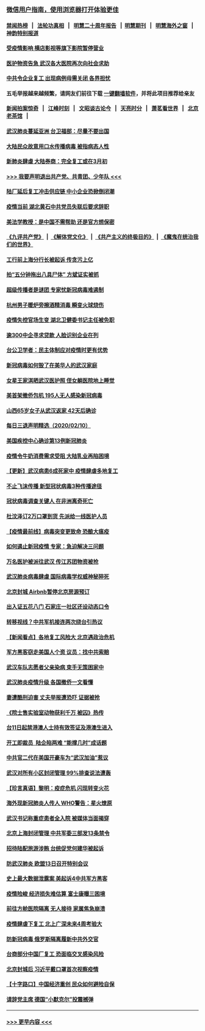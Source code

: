 ### [微信用户指南，使用浏览器打开体验更佳](https://github.com/gfw-breaker/banned-news1/blob/master/indexes/wechat-guide.md?t=0)
#### [禁闻热榜](热点新闻.md?t=0)  &nbsp;&nbsp;|&nbsp;&nbsp; [法轮功真相](https://github.com/gfw-breaker/truth/blob/master/README.md?t=0) &nbsp;&nbsp;|&nbsp;&nbsp; [明慧二十周年报告](https://github.com/gfw-breaker/mh-reports/blob/master/README.md?t=0) &nbsp;&nbsp;|&nbsp;&nbsp;[明慧期刊](https://github.com/gfw-breaker/mh-qikan) &nbsp;&nbsp;|&nbsp;&nbsp; [明慧海外之窗](https://github.com/gfw-breaker/mh-news/blob/master/README.md?t=0) &nbsp;&nbsp;|&nbsp;&nbsp; [神韵特别报道](https://github.com/gfw-breaker/mh-news/blob/master/shenyun.md?t=0)
#### [受疫情影响 横店影视等旗下影院暂停营业](../pages/nsc413/n11860921.md?t=02112002) 
#### [医护物资告急 武汉各大医院再次向社会求助](../pages/nsc413/n11860729.md?t=02112002) 
#### [中共令企业复工 出现病例毋需关闭 各界担忧](../pages/nsc413/n11860563.md?t=02112002) 
#### 五毛举报越来越频繁，请网友们前往下载 [一键翻墙软件](https://github.com/gfw-breaker/ssr-accounts)，并将此项目推荐给亲友
#### [新闻拍案惊奇](https://github.com/gfw-breaker/banned-news1/blob/master/pages/link4.md) &nbsp;&nbsp;|&nbsp;&nbsp; [江峰时刻](https://github.com/gfw-breaker/banned-news1/blob/master/pages/link4.md) &nbsp;&nbsp;|&nbsp;&nbsp; [文昭谈古论今](https://github.com/gfw-breaker/banned-news1/blob/master/pages/link4.md) &nbsp;&nbsp;|&nbsp;&nbsp; [天亮时分](https://github.com/gfw-breaker/banned-news1/blob/master/pages/link4.md) &nbsp;&nbsp;|&nbsp;&nbsp; [萧茗看世界](https://github.com/gfw-breaker/banned-news1/blob/master/pages/link4.md) &nbsp;&nbsp;|&nbsp;&nbsp; [北京老茶馆](https://github.com/gfw-breaker/banned-news1/blob/master/pages/link4.md) &nbsp;&nbsp;|&nbsp;&nbsp; 
#### [武汉肺炎蔓延亚洲 台卫福部：尽量不要出国](../pages/nsc413/n11860586.md?t=02112002) 
#### [大陆民众故意用口水传播病毒 被指病态人性](../pages/nsc413/n11860618.md?t=02112002) 
#### [新肺炎肆虐 大陆券商：完全复工或在3月初](../pages/nsc413/n11860445.md?t=02112002) 
#### [>>> 我要声明退出共产党、共青团、少年队 <<<](https://github.com/begood0513/goodnews/blob/master/quit/letter.md) 
#### [陆厂延后复工冲击供应链 中小企业恐掀倒闭潮](../pages/nsc413/n11859772.md?t=02112002) 
#### [疫情当前 湖北黄石中共党员失联后要求辞职](../pages/nsc413/n11860118.md?t=02112002) 
#### [美法学教授：是中国不需帮助 还是官方想保密](../pages/nsc413/n11859492.md?t=02112002) 
#### [《九评共产党》](https://github.com/begood0513/9ping.md/blob/master/README.md) &nbsp;|&nbsp; [《解体党文化》](../../../../jtdwh.md/blob/master/README.md)  &nbsp;|&nbsp; [《共产主义的终极目的》](../../../../gczydzjmd.md/blob/master/README.md) &nbsp;|&nbsp; [《魔鬼在统治我们的世界》](../../../../mgztzwmdsj.md/blob/master/README.md) 
#### [工行前上海分行长被起诉 传贪污上亿](../pages/nsc413/n11860139.md?t=02112002) 
#### [拍“五分钟拖出八具尸体” 方斌证实被抓](../pages/nsc413/n11860090.md?t=02112002) 
#### [超级传播者是谜团 专家忧新冠病毒难遏制](../pages/nsc413/n11859686.md?t=02112002) 
#### [杭州男子暖炉旁擦酒精消毒 瞬变火球烧伤](../pages/nsc413/n11860071.md?t=02112002) 
#### [疫情失控官场生变 湖北卫健委书记主任被免职](../pages/nsc413/n11859848.md?t=02112002) 
#### [逾300中企寻求贷款 人脸识别企业在列](../pages/nsc413/n11860100.md?t=02112002) 
#### [台公卫学者：民主体制应对疫情时更有优势](../pages/nsc413/n11860023.md?t=02112002) 
#### [新冠病毒如何毁了在美华人的武汉家庭](../pages/nsc413/n11859524.md?t=02112002) 
#### [女星王家淇晒武汉医护照 侄女躺医院地上睡觉](../pages/nsc413/n11859756.md?t=02112002) 
#### [美首架撤侨包机 195人无人感染新冠病毒](../pages/nsc413/n11859908.md?t=02112002) 
#### [山西65岁女子从武汉返家 42天后确诊](../pages/nsc413/n11859912.md?t=02112002) 
#### [每日三退声明精选（2020/02/10）](../pages/nsc413/n11860031.md?t=02112002) 
#### [美国疾控中心确诊第13例新冠肺炎](../pages/nsc413/n11859966.md?t=02112002) 
#### [疫情令牛奶消费需求受阻 大陆乳业再陷困境](../pages/nsc413/n11859859.md?t=02112002) 
#### [【更新】武汉病患6成死家中 疫情肆虐多地复工](../pages/nsc413/n11801312.md?t=02112002) 
#### [不止飞沫传播 新型冠状病毒3种传播途径](../pages/nsc413/n11859060.md?t=02112002) 
#### [冠状病毒调查关键人 在非洲离奇死亡](../pages/nsc413/n11859798.md?t=02112002) 
#### [杜汶泽订2万口罩到货 先派给一线医护人员](../pages/nsc413/n11859214.md?t=02112002) 
#### [【疫情最前线】病毒突变更致命 恐酿大瘟疫](../pages/nsc413/n11859604.md?t=02112002) 
#### [如何遏止新冠疫情 专家：急迫解决三问题](../pages/nsc413/n11859685.md?t=02112002) 
#### [万名医护被派往武汉 传江苏团物资被抢](../pages/nsc413/n11859585.md?t=02112002) 
#### [武汉肺炎病毒肆虐 国际病毒学权威神秘猝死](../pages/nsc413/n11833010.md?t=02112002) 
#### [北京封城 Airbnb暂停北京房源预订](../pages/nsc413/n11859659.md?t=02112002) 
#### [出入证五花八门 石家庄一社区还设动态口令](../pages/nsc413/n11859510.md?t=02112002) 
#### [转移视线？中共军机接连两次绕台引热议](../pages/nsc413/n11859346.md?t=02112002) 
#### [【新闻看点】各地复工风险大 北京遇政治危机](../pages/nsc413/n11859164.md?t=02112002) 
#### [军方黑客窃走美国人个资 议员：找中共索赔](../pages/nsc413/n11859371.md?t=02112002) 
#### [武汉车队志愿者父亲染病 束手无策困家中](../pages/nsc413/n11859117.md?t=02112002) 
#### [武汉肺炎疫情升级 各国撤侨一文看懂](../pages/nsc413/n11859313.md?t=02112002) 
#### [妻遭酷刑迫害 丈夫举报遭恐吓 证据被抢](../pages/nsc413/n11858478.md?t=02112002) 
#### [《院士售实验室动物获利千万 被囚》热传](../pages/nsc413/n11859316.md?t=02112002) 
#### [台11日起禁港澳人士持有效签证及港澳生进入](../pages/nsc413/n11858423.md?t=02112002) 
#### [开工即裁员  陆企陷两难 “能撑几时”成话题](../pages/nsc413/n11859127.md?t=02112002) 
#### [中共官二代在美国开豪车为“武汉加油”惹议](../pages/nsc413/n11859039.md?t=02112002) 
#### [武汉对所有小区封闭管理 99%排查说法遭轰](../pages/nsc413/n11859264.md?t=02112002) 
#### [【珍言真语】黎明：疫症危机 闪现转变火花](../pages/nsc413/n11859199.md?t=02112002) 
#### [海外现新冠肺炎人传人 WHO警告：星火燎原](../pages/nsc413/n11859252.md?t=02112002) 
#### [武汉书记称重症患者全入院 被媒体当面揭穿](../pages/nsc413/n11859218.md?t=02112002) 
#### [北京上海封闭管理 中共军委三部发13条禁令](../pages/nsc413/n11859098.md?t=02112002) 
#### [招待陆配旅游涉贿 台统促党何建华被起诉](../pages/nsc413/n11858696.md?t=02112002) 
#### [防武汉肺炎 欧盟13日召开特别会议](../pages/nsc413/n11859088.md?t=02112002) 
#### [史上最大数据泄露案 美起诉4中共军方黑客](../pages/nsc413/n11859115.md?t=02112002) 
#### [疫情险峻 经济损失难估算 富士康曝三困境](../pages/nsc413/n11859120.md?t=02112002) 
#### [前往方舱医院隔离 无人接待 家属焦急崩溃](../pages/nsc413/n11859068.md?t=02112002) 
#### [疫情肆虐下复工 北上广深未来4周考验大](../pages/nsc413/n11859066.md?t=02112002) 
#### [防新冠病毒 俄罗斯隔离履新中共外交官](../pages/nsc413/n11859079.md?t=02112002) 
#### [台商部分中国厂复工 恐面临交叉感染风险](../pages/nsc413/n11858646.md?t=02112002) 
#### [北京封城后 习近平戴口罩首次视察疫情](../pages/nsc413/n11858828.md?t=02112002) 
#### [【十字路口】中国经济重创 民众如何避险自保](../pages/nsc413/n11857098.md?t=02112002) 
#### [请辞党主席 德国“小默克尔”投震撼弹](../pages/nsc413/n11858583.md?t=02112002) 

----
#### [ >>> 更早内容 <<< ](../indexes/nsc413-earlier.md)
